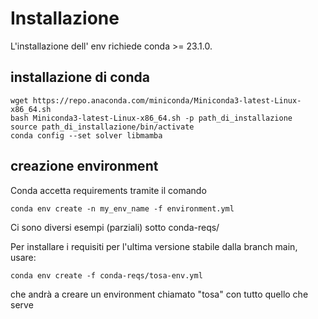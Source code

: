 # Installazione

L'installazione dell' env richiede conda >= 23.1.0.

## installazione di conda

```
wget https://repo.anaconda.com/miniconda/Miniconda3-latest-Linux-x86_64.sh
bash Miniconda3-latest-Linux-x86_64.sh -p path_di_installazione
source path_di_installazione/bin/activate
conda config --set solver libmamba 
```

## creazione environment

Conda accetta requirements tramite il comando

```
conda env create -n my_env_name -f environment.yml
```

Ci sono diversi esempi (parziali) sotto conda-reqs/

Per installare i requisiti per l'ultima versione stabile dalla branch main, usare:

```
conda env create -f conda-reqs/tosa-env.yml
```

che andrà a creare un environment chiamato "tosa" con tutto quello che serve

